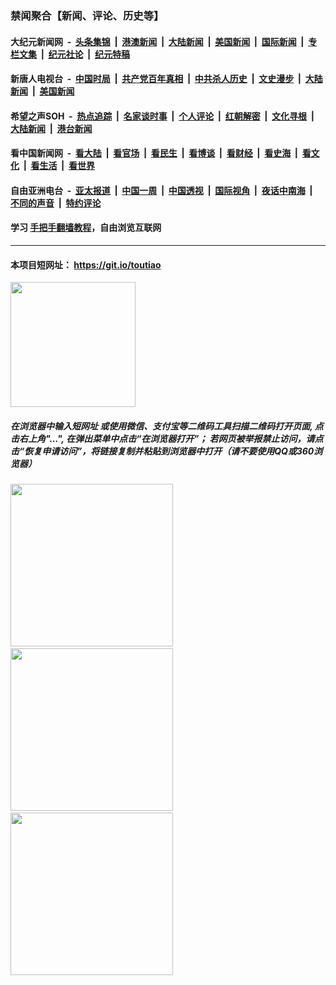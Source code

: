 ### 禁闻聚合【新闻、评论、历史等】

#### 大纪元新闻网 &nbsp;-&nbsp; [头条集锦](indexes/E头条集锦.md?t=02060402) &nbsp;|&nbsp; [港澳新闻](indexes/E港澳新闻.md?t=02060402)  &nbsp;|&nbsp; [大陆新闻](indexes/E大陆新闻.md?t=02060402) &nbsp;|&nbsp; [美国新闻](indexes/E美国新闻.md?t=02060402) &nbsp;|&nbsp; [国际新闻](indexes/E国际新闻.md?t=02060402) &nbsp;|&nbsp; [专栏文集](indexes/E专栏文集.md?t=02060402) &nbsp;|&nbsp; [纪元社论](indexes/E纪元社论.md?t=02060402) &nbsp;|&nbsp; [纪元特稿](indexes/E纪元特稿.md?t=02060402) 

#### 新唐人电视台 &nbsp;-&nbsp; [中国时局](indexes/N中国时局.md?t=02060402) &nbsp;|&nbsp; [共产党百年真相](indexes/N共产党百年真相.md?t=02060402) &nbsp;|&nbsp; [中共杀人历史](indexes/N中共杀人历史.md?t=02060402) &nbsp;|&nbsp; [文史漫步](indexes/N文史漫步.md?t=02060402) &nbsp;|&nbsp; [大陆新闻](indexes/N大陆新闻.md?t=02060402) &nbsp;|&nbsp; [美国新闻](indexes/N美国新闻.md?t=02060402)

#### 希望之声SOH &nbsp;-&nbsp; [热点追踪](indexes/H热点追踪.md?t=02060402) &nbsp;|&nbsp; [名家谈时事](indexes/H名家谈时事.md?t=02060402) &nbsp;|&nbsp; [个人评论](indexes/H个人评论.md?t=02060402)  &nbsp;|&nbsp; [红朝解密](indexes/H红朝解密.md?t=02060402) &nbsp;|&nbsp; [文化寻根](indexes/H文化寻根.md?t=02060402) &nbsp;|&nbsp; [大陆新闻](indexes/H大陆新闻.md?t=02060402) &nbsp;|&nbsp; [港台新闻](indexes/H港台新闻.md?t=02060402)

#### 看中国新闻网 &nbsp;-&nbsp; [看大陆](indexes/S看大陆.md?t=02060402) &nbsp;|&nbsp; [看官场](indexes/S看官场.md?t=02060402) &nbsp;|&nbsp; [看民生](indexes/S看民生.md?t=02060402)  &nbsp;|&nbsp; [看博谈](indexes/S看博谈.md?t=02060402) &nbsp;|&nbsp; [看财经](indexes/S看财经.md?t=02060402) &nbsp;|&nbsp; [看史海](indexes/S看史海.md?t=02060402) &nbsp;|&nbsp; [看文化](indexes/S看文化.md?t=02060402) &nbsp;|&nbsp; [看生活](indexes/S看生活.md?t=02060402) &nbsp;|&nbsp; [看世界](indexes/S看世界.md?t=02060402)

#### 自由亚洲电台 &nbsp;-&nbsp; [亚太报道](indexes/R亚太报道.md?t=02060402) &nbsp;|&nbsp; [中国一周](indexes/R中国一周.md?t=02060402) &nbsp;|&nbsp; [中国透视](indexes/R中国透视.md?t=02060402)  &nbsp;|&nbsp; [国际视角](indexes/R国际视角.md?t=02060402) &nbsp;|&nbsp; [夜话中南海](indexes/R夜话中南海.md?t=02060402) &nbsp;|&nbsp; [不同的声音](indexes/R不同的声音.md?t=02060402) &nbsp;|&nbsp; [特约评论](indexes/R特约评论.md?t=02060402)

#### 学习 [手把手翻墙教程](https://github.com/gfw-breaker/guides/wiki)，自由浏览互联网

----

#### 本项目短网址： https://git.io/toutiao
<img src="https://raw.githubusercontent.com/gfw-breaker/banned-news/master/scripts/img/qr.png" width="200px"/>  

##### 在浏览器中输入短网址 或使用微信、支付宝等二维码工具扫描二维码打开页面, 点击右上角"...", 在弹出菜单中点击“在浏览器打开”； 若网页被举报禁止访问，请点击“恢复申请访问”，将链接复制并粘贴到浏览器中打开（请不要使用QQ或360浏览器）

<img src="https://raw.githubusercontent.com/gfw-breaker/banned-news/master/scripts/img/1.png" width="260px"/> &nbsp; <img src="https://raw.githubusercontent.com/gfw-breaker/banned-news/master/scripts/img/2.png" width="260px"/> &nbsp; <img src="https://raw.githubusercontent.com/gfw-breaker/banned-news/master/scripts/img/3.png" width="260px"/>
